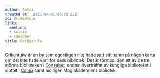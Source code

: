 ```yaml
---
author: Anton
created_at: '2011-04-01T08:38:22Z'
id: Grikentulw
links:
  mention:
  - Calnia
  - Consaber
title: Grikentulw
---
```


Grikentulw är en by som egentligen inte hade satt sitt namn på någon karta om det inte hade varit
för dess bibliotek. Det är förmodligen ett av de tre största biblioteken i [Consaber], endast
överträffat av kungliga biblioteket i slottet i [Calnia] samt möjligen Magiakademiens bibliotek.

  [Consaber]: Consaber
  [Calnia]: Calnia
